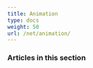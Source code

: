 ```yaml
---
title: Animation
type: docs
weight: 50
url: /net/animation/
---
```


### **Articles in this section**

